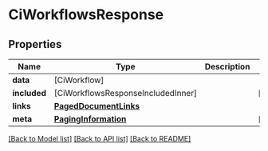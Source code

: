 # CiWorkflowsResponse

## Properties
Name | Type | Description | Notes
------------ | ------------- | ------------- | -------------
**data** | [CiWorkflow] |  | 
**included** | [CiWorkflowsResponseIncludedInner] |  | [optional] 
**links** | [**PagedDocumentLinks**](PagedDocumentLinks.md) |  | 
**meta** | [**PagingInformation**](PagingInformation.md) |  | [optional] 

[[Back to Model list]](../README.md#documentation-for-models) [[Back to API list]](../README.md#documentation-for-api-endpoints) [[Back to README]](../README.md)


